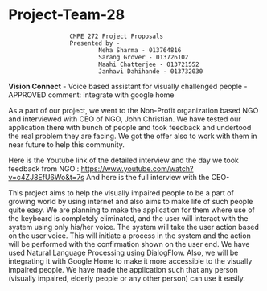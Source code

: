 # Project-Team-28
                     CMPE 272 Project Proposals          
                     Presented by -
                             Neha Sharma - 013764816
                             Sarang Grover - 013726102
                             Maahi Chatterjee - 013721552
                             Janhavi Dahihande - 013732030




<b>Vision Connect</b> - Voice based assistant for visually challenged people  - APPROVED
comment: integrate with google home 

As a part of our project, we went to the Non-Profit organization based NGO and interviewed with CEO of NGO, John Christian.
We have tested our application there with bunch of people and took feedback and undertood the real problem they are facing. We got the  offer also to work with them in near future to help this community. 

Here is the Youtube link of the detailed interview and the day we took feedback from NGO : https://www.youtube.com/watch?v=c4ZJ8EfU6Wo&t=7s
And here is the full interview with the CEO- 


This project aims to help the visually impaired people to be a part of growing world by using internet and also aims to make life of such people quite easy. 
We are planning to make the application for them where use of the keyboard is completely eliminated, and the user will interact with the system using only his/her voice. The system will take the user action based on the user voice.
This will initiate a process in the system and the action will be performed with the confirmation shown on the user end.
We have used Natural Language Processing using DialogFlow. Also, we will be integrating it with Google Home to make it more accessible to the visually impaired people.
We have made the application such that any person (visually impaired, elderly people or any other person) can use it easily.





